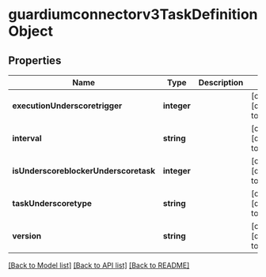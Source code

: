 # guardiumconnectorv3TaskDefinitionObject

## Properties
Name | Type | Description | Notes
------------ | ------------- | ------------- | -------------
**executionUnderscoretrigger** | **integer** |  | [optional] [default to null]
**interval** | **string** |  | [optional] [default to null]
**isUnderscoreblockerUnderscoretask** | **integer** |  | [optional] [default to null]
**taskUnderscoretype** | **string** |  | [optional] [default to null]
**version** | **string** |  | [optional] [default to null]

[[Back to Model list]](../README.md#documentation-for-models) [[Back to API list]](../README.md#documentation-for-api-endpoints) [[Back to README]](../README.md)


